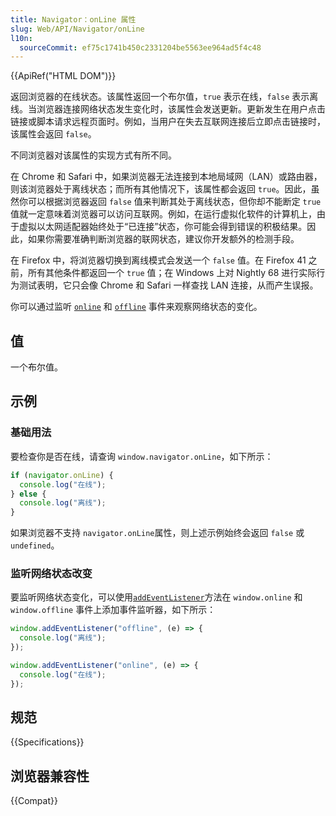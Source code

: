 ```yaml
---
title: Navigator：onLine 属性
slug: Web/API/Navigator/onLine
l10n:
  sourceCommit: ef75c1741b450c2331204be5563ee964ad5f4c48
---
```


{{ApiRef("HTML DOM")}}

返回浏览器的在线状态。该属性返回一个布尔值，`true` 表示在线，`false` 表示离线。当浏览器连接网络状态发生变化时，该属性会发送更新。更新发生在用户点击链接或脚本请求远程页面时。例如，当用户在失去互联网连接后立即点击链接时，该属性会返回 `false`。

不同浏览器对该属性的实现方式有所不同。

在 Chrome 和 Safari 中，如果浏览器无法连接到本地局域网（LAN）或路由器，则该浏览器处于离线状态；而所有其他情况下，该属性都会返回 `true`。因此，虽然你可以根据浏览器返回 `false` 值来判断其处于离线状态，但你却不能断定 `true` 值就一定意味着浏览器可以访问互联网。例如，在运行虚拟化软件的计算机上，由于虚拟以太网适配器始终处于“已连接”状态，你可能会得到错误的积极结果。因此，如果你需要准确判断浏览器的联网状态，建议你开发额外的检测手段。

在 Firefox 中，将浏览器切换到离线模式会发送一个 `false` 值。在 Firefox 41 之前，所有其他条件都返回一个 `true` 值；在 Windows 上对 Nightly 68 进行实际行为测试表明，它只会像 Chrome 和 Safari 一样查找 LAN 连接，从而产生误报。

你可以通过监听 [`online`](/zh-CN/docs/Web/API/Window/online_event) 和 [`offline`](/zh-CN/docs/Web/API/Window/offline_event) 事件来观察网络状态的变化。

## 值

一个布尔值。

## 示例

### 基础用法

要检查你是否在线，请查询 `window.navigator.onLine`，如下所示：

```js
if (navigator.onLine) {
  console.log("在线");
} else {
  console.log("离线");
}
```

如果浏览器不支持 `navigator.onLine`属性，则上述示例始终会返回 `false` 或 `undefined`。

### 监听网络状态改变

要监听网络状态变化，可以使用[`addEventListener`](/zh-CN/docs/Web/API/EventTarget/addEventListener)方法在 `window.online` 和 `window.offline` 事件上添加事件监听器，如下所示：

```js
window.addEventListener("offline", (e) => {
  console.log("离线");
});

window.addEventListener("online", (e) => {
  console.log("在线");
});
```

## 规范

{{Specifications}}

## 浏览器兼容性

{{Compat}}
